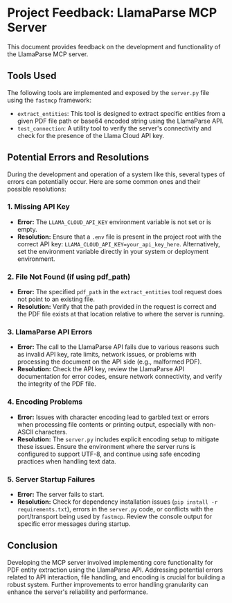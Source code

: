 # Project Feedback: LlamaParse MCP Server

This document provides feedback on the development and functionality of the LlamaParse MCP server.

## Tools Used

The following tools are implemented and exposed by the `server.py` file using the `fastmcp` framework:

-   `extract_entities`: This tool is designed to extract specific entities from a given PDF file path or base64 encoded string using the LlamaParse API.
-   `test_connection`: A utility tool to verify the server's connectivity and check for the presence of the Llama Cloud API key.

## Potential Errors and Resolutions

During the development and operation of a system like this, several types of errors can potentially occur. Here are some common ones and their possible resolutions:

### 1. Missing API Key

-   **Error:** The `LLAMA_CLOUD_API_KEY` environment variable is not set or is empty.
-   **Resolution:** Ensure that a `.env` file is present in the project root with the correct API key: `LLAMA_CLOUD_API_KEY=your_api_key_here`. Alternatively, set the environment variable directly in your system or deployment environment.

### 2. File Not Found (if using pdf_path)

-   **Error:** The specified `pdf_path` in the `extract_entities` tool request does not point to an existing file.
-   **Resolution:** Verify that the path provided in the request is correct and the PDF file exists at that location relative to where the server is running.

### 3. LlamaParse API Errors

-   **Error:** The call to the LlamaParse API fails due to various reasons such as invalid API key, rate limits, network issues, or problems with processing the document on the API side (e.g., malformed PDF).
-   **Resolution:** Check the API key, review the LlamaParse API documentation for error codes, ensure network connectivity, and verify the integrity of the PDF file.

### 4. Encoding Problems

-   **Error:** Issues with character encoding lead to garbled text or errors when processing file contents or printing output, especially with non-ASCII characters.
-   **Resolution:** The `server.py` includes explicit encoding setup to mitigate these issues. Ensure the environment where the server runs is configured to support UTF-8, and continue using safe encoding practices when handling text data.

### 5. Server Startup Failures

-   **Error:** The server fails to start.
-   **Resolution:** Check for dependency installation issues (`pip install -r requirements.txt`), errors in the `server.py` code, or conflicts with the port/transport being used by `fastmcp`. Review the console output for specific error messages during startup.

## Conclusion

Developing the MCP server involved implementing core functionality for PDF entity extraction using the LlamaParse API. Addressing potential errors related to API interaction, file handling, and encoding is crucial for building a robust system. Further improvements to error handling granularity can enhance the server's reliability and performance. 